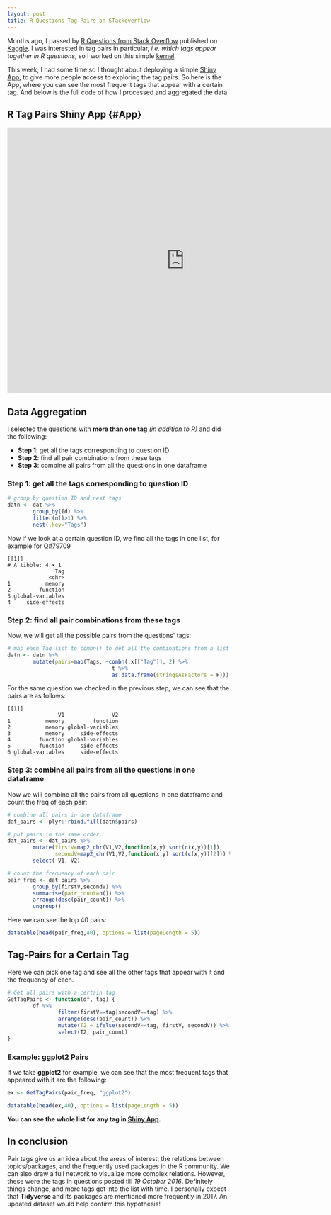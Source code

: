 ```yaml
---
layout: post
title: R Questions Tag Pairs on STackoverflow 
---
```



Months ago, I passed by [R Questions from Stack Overflow](https://www.kaggle.com/stackoverflow/rquestions) published on [Kaggle](https://www.kaggle.com/datasets). I was interested in tag pairs in particular, *i.e. which tags appear together in R questions*, so I worked on this simple [kernel](https://www.kaggle.com/omaymas/tag-pairs-frequency-r-questions).

This week, I had some time so I thought about deploying a simple [Shiny App](https://omaymas.shinyapps.io/r-tags/), to give more people access to exploring the tag pairs. So here is the App, where you can see the most frequent tags that appear with a certain tag. And below is the full code of how I processed and aggregated the data.

## R Tag Pairs Shiny App {#App}

<center>
<iframe src= "https://omaymas.shinyapps.io/r-tags/"  style="border: none; width: 800px; height: 600px"></iframe>
</center>


## Data Aggregation

I selected the questions with **more than one tag** *(in addition to R)* and did the following:

- **Step 1**: get all the tags corresponding to question ID
- **Step 2**: find all pair combinations from these tags
- **Step 3**: combine all pairs from all the questions in one dataframe

### Step 1: get all the tags corresponding to question ID


```r
# group by question ID and nest tags
datn <- dat %>% 
        group_by(Id) %>% 
        filter(n()>1) %>% 
        nest(.key="Tags")
```

Now if we look at a certain question ID, we find all the tags in one list, for example for Q#79709

```
[[1]]
# A tibble: 4 × 1
               Tag
             <chr>
1           memory
2         function
3 global-variables
4     side-effects
```

### Step 2: find all  pair combinations from these tags

Now, we will get all the possible pairs from the questions' tags:


```r
# map each Tag list to combn() to get all the combinations from a list
datn <- datn %>% 
        mutate(pairs=map(Tags, ~combn(.x[["Tag"]], 2) %>% 
                                 t %>% 
                                 as.data.frame(stringsAsFactors = F)))
```

For the same question we checked in the previous step, we can see that the pairs are as follows:


```
[[1]]
                V1               V2
1           memory         function
2           memory global-variables
3           memory     side-effects
4         function global-variables
5         function     side-effects
6 global-variables     side-effects
```

### Step 3: combine all pairs from all the questions in one dataframe

Now we will combine all the pairs from all questions in one dataframe and count the freq of each pair:



```r
# combine all pairs in one dataframe
dat_pairs <- plyr::rbind.fill(datn$pairs)

# put pairs in the same order
dat_pairs <- dat_pairs %>% 
        mutate(firstV=map2_chr(V1,V2,function(x,y) sort(c(x,y))[1]),
               secondV=map2_chr(V1,V2,function(x,y) sort(c(x,y))[2])) %>% 
        select(-V1,-V2)

# count the frequency of each pair
pair_freq <- dat_pairs %>% 
        group_by(firstV,secondV) %>% 
        summarise(pair_count=n()) %>% 
        arrange(desc(pair_count)) %>% 
        ungroup()
```

Here we can see the top 40 pairs:


```r
datatable(head(pair_freq,40), options = list(pageLength = 5))
```

<!--html_preserve--><div id="htmlwidget-137bb132ed7aeeae62c6" style="width:100%;height:auto;" class="datatables html-widget"></div>
<script type="application/json" data-for="htmlwidget-137bb132ed7aeeae62c6">{"x":{"filter":"none","data":[["1","2","3","4","5","6","7","8","9","10","11","12","13","14","15","16","17","18","19","20","21","22","23","24","25","26","27","28","29","30","31","32","33","34","35","36","37","38","39","40"],["ggplot2","knitr","dataframe","shiny","dataframe","shiny","c++","ggplot2","knitr","dataframe","python","knitr","bar-chart","for-loop","boxplot","regex","data.table","dataframe","ggplot2","ggplot2","dataframe","facet","gsub","rmarkdown","graph","shiny","data.table","dataframe","dataframe","legend","colors","ggmap","apply","javascript","time-series","ggplot2","rstudio","time-series","lattice","dataframe"],["plot","rmarkdown","list","shinyapps","subset","shiny-server","rcpp","legend","latex","merge","rpy2","rstudio","ggplot2","loops","ggplot2","string","dataframe","dplyr","shiny","histogram","matrix","ggplot2","regex","rstudio","plot","shinydashboard","dplyr","loops","plyr","plot","ggplot2","ggplot2","dataframe","shiny","xts","graph","shiny","zoo","plot","for-loop"],[1628,611,480,462,427,403,395,390,355,346,340,325,313,302,288,276,275,275,275,262,257,252,252,239,238,230,226,219,215,213,211,211,206,206,205,204,200,200,198,195]],"container":"<table class=\"display\">\n  <thead>\n    <tr>\n      <th> <\/th>\n      <th>firstV<\/th>\n      <th>secondV<\/th>\n      <th>pair_count<\/th>\n    <\/tr>\n  <\/thead>\n<\/table>","options":{"pageLength":5,"columnDefs":[{"className":"dt-right","targets":3},{"orderable":false,"targets":0}],"order":[],"autoWidth":false,"orderClasses":false,"lengthMenu":[5,10,25,50,100]}},"evals":[],"jsHooks":[]}</script><!--/html_preserve-->


## Tag-Pairs for a Certain Tag

Here we can pick one tag and see all the other tags that appear with it and the frequency of each.


```r
# Get all pairs with a certain tag
GetTagPairs <- function(df, tag) {
        df %>% 
                filter(firstV==tag|secondV==tag) %>% 
                arrange(desc(pair_count)) %>% 
                mutate(T2 = ifelse(secondV==tag, firstV, secondV)) %>% 
                select(T2, pair_count)
}
```

### Example: ggplot2 Pairs

If we take **ggplot2** for example, we can see that the most frequent tags that appeared with it are the following:


```r
ex <- GetTagPairs(pair_freq, "ggplot2")

datatable(head(ex,40), options = list(pageLength = 5))
```

<!--html_preserve--><div id="htmlwidget-11a6d9d172985ba97a8f" style="width:100%;height:auto;" class="datatables html-widget"></div>
<script type="application/json" data-for="htmlwidget-11a6d9d172985ba97a8f">{"x":{"filter":"none","data":[["1","2","3","4","5","6","7","8","9","10","11","12","13","14","15","16","17","18","19","20","21","22","23","24","25","26","27","28","29","30","31","32","33","34","35","36","37","38","39","40"],["plot","legend","bar-chart","boxplot","shiny","histogram","facet","colors","ggmap","graph","graphics","heatmap","geom-bar","data-visualization","time-series","facet-wrap","gridextra","plotly","scatter-plot","dataframe","visualization","axis-labels","lattice","label","maps","statistics","function","dplyr","charts","axis","density-plot","knitr","order","scale","r-grid","regression","gtable","pdf","geom-text","date"],[1628,390,313,288,275,262,252,211,211,204,170,166,161,159,157,136,132,123,120,116,102,96,93,92,91,90,84,79,74,72,72,69,68,67,64,63,62,58,56,55]],"container":"<table class=\"display\">\n  <thead>\n    <tr>\n      <th> <\/th>\n      <th>T2<\/th>\n      <th>pair_count<\/th>\n    <\/tr>\n  <\/thead>\n<\/table>","options":{"pageLength":5,"columnDefs":[{"className":"dt-right","targets":2},{"orderable":false,"targets":0}],"order":[],"autoWidth":false,"orderClasses":false,"lengthMenu":[5,10,25,50,100]}},"evals":[],"jsHooks":[]}</script><!--/html_preserve-->

**You can see the whole list for any tag in [Shiny App](#App).**

## In conclusion

Pair tags give us an idea about the areas of interest, the relations between topics/packages, and the frequently used packages in the R community. We can also draw a full network to visualize more complex relations. However, these were the tags in questions posted till *19 October 2016*. Definitely things change, and more tags get into the list with time. I personally expect that **Tidyverse** and its packages are mentioned more frequently in 2017. An updated dataset would help confirm this hypothesis!

